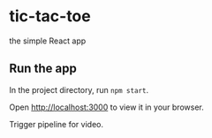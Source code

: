 # tic-tac-toe
the simple React app

## Run the app

In the project directory, run `npm start`.

Open [http://localhost:3000](http://localhost:3000) to view it in your browser.

Trigger pipeline for video.
